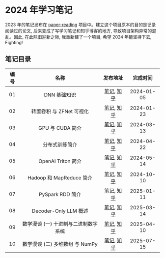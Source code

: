 
# 2024 年学习笔记

2023 年的笔记发布在 [paper-reading](https://github.com/flyingflying/paper-reading) 项目中。建立这个项目原本的目的是记录阅读过的论文, 后来变成了写学习笔记和知乎博客的地方, 导致项目架构异常的混乱。因此, 在此除旧迎新之际, 我重新建了一个项目, 希望 2024 年能坚持下去, Fighting!

## 笔记目录

| 编号 | 名称 | 发布地址 | 完成时间 |
|:----:|:----:|:----:|:----:|
| 01 | DNN 基础知识 | [笔记](./01_basic_dnn/basic_dnn.md), [知乎](https://zhuanlan.zhihu.com/p/676212963) | 2024-01-05 |
| 02 | 转置卷积 与 ZFNet 可视化 | [笔记](./02_basic_cnn/01_transposed_conv.md), [知乎](https://zhuanlan.zhihu.com/p/679375638) | 2024-01-23 |
| 03 | GPU 与 CUDA 简介 | [笔记](./04_openai_triton/01_basic_cuda.md), [知乎](https://zhuanlan.zhihu.com/p/686772546) | 2024-03-13 |
| 04 | 分布式训练简介 | [笔记](./05_distributed_training/01_basic.md), [知乎](https://zhuanlan.zhihu.com/p/693812824) | 2024-04-22 |
| 05 | OpenAI Triton 简介 | [笔记](./04_openai_triton/02_basic_triton.md), [知乎](https://zhuanlan.zhihu.com/p/697626885) | 2024-05-14 |
| 06 | Hadoop 和 MapReduce 简介 | [笔记](./07_hadoop/notes/03_overview.md), [知乎](https://zhuanlan.zhihu.com/p/919744848) | 2024-10-10 |
| 07 | PySpark RDD 简介 | [笔记](./08_pyspark/notes/01_rdd.md), [知乎](https://zhuanlan.zhihu.com/p/17821898772) | 2025-01-11 |
| 08 | Decoder-Only LLM 概述 | [笔记](./09_llm/01_basic.md), [知乎](https://zhuanlan.zhihu.com/p/30105154418) | 2025-03-14 |
| 09 | 数学漫谈 (一) 十进制与二进制数字系统 | [笔记](./06_model_quantization/01_number_system.md), [知乎](https://zhuanlan.zhihu.com/p/1893653279222776235) | 2025-04-10 |
| 10 | 数学漫谈 (二) 多维数组 与 NumPy | [笔记](./10_numpy/01_overview.md), [知乎](https://zhuanlan.zhihu.com/p/1928479883970974208) | 2025-07-15 |
